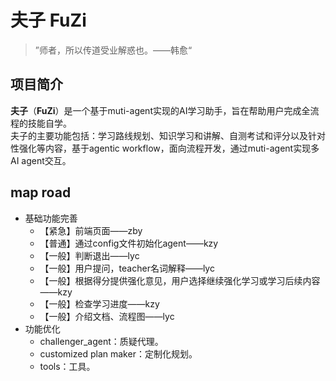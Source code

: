 # 夫子 FuZi
> ”师者，所以传道受业解惑也。——韩愈“  

## 项目简介
**夫子**（**FuZi**）是一个基于muti-agent实现的AI学习助手，旨在帮助用户完成全流程的技能自学。  
夫子的主要功能包括：学习路线规划、知识学习和讲解、自测考试和评分以及针对性强化等内容，基于agentic workflow，面向流程开发，通过muti-agent实现多AI agent交互。

## map road
* 基础功能完善
  * 【紧急】前端页面——zby
  * 【普通】通过config文件初始化agent——kzy
  * 【一般】判断退出——lyc
  * 【一般】用户提问，teacher名词解释——lyc
  * 【一般】根据得分提供强化意见，用户选择继续强化学习或学习后续内容 ——kzy
  * 【一般】检查学习进度——kzy
  * 【一般】介绍文档、流程图——lyc
* 功能优化
  * challenger_agent：质疑代理。
  * customized plan maker：定制化规划。
  * tools：工具。